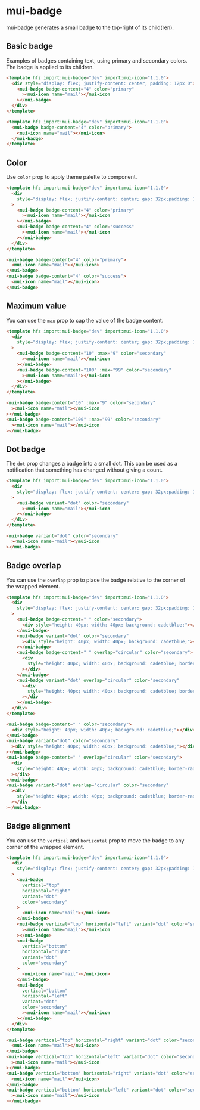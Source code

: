 # mui-badge

mui-badge generates a small badge to the top-right of its child(ren).

## Basic badge

Examples of badges containing text, using primary and secondary colors. The badge is applied to its children.

```html render
<template hfz import:mui-badge="dev" import:mui-icon="1.1.0">
  <div style="display: flex; justify-content: center; padding: 12px 0">
    <mui-badge badge-content="4" color="primary"
      ><mui-icon name="mail"></mui-icon
    ></mui-badge>
  </div>
</template>
```

```html
<template hfz import:mui-badge="dev" import:mui-icon="1.1.0">
  <mui-badge badge-content="4" color="primary">
    <mui-icon name="mail"></mui-icon>
  </mui-badge>
</template>
```

## Color

Use `color` prop to apply theme palette to component.

```html render
<template hfz import:mui-badge="dev" import:mui-icon="1.1.0">
  <div
    style="display: flex; justify-content: center; gap: 32px;padding: 12px 0"
  >
    <mui-badge badge-content="4" color="primary"
      ><mui-icon name="mail"></mui-icon
    ></mui-badge>
    <mui-badge badge-content="4" color="success"
      ><mui-icon name="mail"></mui-icon
    ></mui-badge>
  </div>
</template>
```

```html
<mui-badge badge-content="4" color="primary">
  <mui-icon name="mail"></mui-icon>
</mui-badge>
<mui-badge badge-content="4" color="success">
  <mui-icon name="mail"></mui-icon>
</mui-badge>
```

## Maximum value

You can use the `max` prop to cap the value of the badge content.

```html render
<template hfz import:mui-badge="dev" import:mui-icon="1.1.0">
  <div
    style="display: flex; justify-content: center; gap: 32px;padding: 12px 0"
  >
    <mui-badge badge-content="10" :max="9" color="secondary"
      ><mui-icon name="mail"></mui-icon
    ></mui-badge>
    <mui-badge badge-content="100" :max="99" color="secondary"
      ><mui-icon name="mail"></mui-icon
    ></mui-badge>
  </div>
</template>
```

```html
<mui-badge badge-content="10" :max="9" color="secondary"
  ><mui-icon name="mail"></mui-icon
></mui-badge>
<mui-badge badge-content="100" :max="99" color="secondary"
  ><mui-icon name="mail"></mui-icon
></mui-badge>
```

## Dot badge

The `dot` prop changes a badge into a small dot. This can be used as a notification that something has changed without giving a count.

```html render
<template hfz import:mui-badge="dev" import:mui-icon="1.1.0">
  <div
    style="display: flex; justify-content: center; gap: 32px;padding: 12px 0"
  >
    <mui-badge variant="dot" color="secondary"
      ><mui-icon name="mail"></mui-icon
    ></mui-badge>
  </div>
</template>
```

```html
<mui-badge variant="dot" color="secondary"
  ><mui-icon name="mail"></mui-icon
></mui-badge>
```

## Badge overlap

You can use the `overlap` prop to place the badge relative to the corner of the wrapped element.

```html render
<template hfz import:mui-badge="dev" import:mui-icon="1.1.0">
  <div
    style="display: flex; justify-content: center; gap: 32px;padding: 12px 0"
  >
    <mui-badge badge-content=" " color="secondary">
      <div style="height: 40px; width: 40px; background: cadetblue;"></div>
    </mui-badge>
    <mui-badge variant="dot" color="secondary"
      ><div style="height: 40px; width: 40px; background: cadetblue;"></div
    ></mui-badge>
    <mui-badge badge-content=" " overlap="circular" color="secondary">
      <div
        style="height: 40px; width: 40px; background: cadetblue; border-radius: 50%;"
      ></div>
    </mui-badge>
    <mui-badge variant="dot" overlap="circular" color="secondary"
      ><div
        style="height: 40px; width: 40px; background: cadetblue; border-radius: 50%;"
      ></div
    ></mui-badge>
  </div>
</template>
```

```html
<mui-badge badge-content=" " color="secondary">
  <div style="height: 40px; width: 40px; background: cadetblue;"></div>
</mui-badge>
<mui-badge variant="dot" color="secondary"
  ><div style="height: 40px; width: 40px; background: cadetblue;"></div
></mui-badge>
<mui-badge badge-content=" " overlap="circular" color="secondary">
  <div
    style="height: 40px; width: 40px; background: cadetblue; border-radius: 50%;"
  ></div>
</mui-badge>
<mui-badge variant="dot" overlap="circular" color="secondary"
  ><div
    style="height: 40px; width: 40px; background: cadetblue; border-radius: 50%;"
  ></div
></mui-badge>
```

## Badge alignment

You can use the `vertical` and `horizontal` prop to move the badge to any corner of the wrapped element.

```html render
<template hfz import:mui-badge="dev" import:mui-icon="1.1.0">
  <div
    style="display: flex; justify-content: center; gap: 32px;padding: 12px 0"
  >
    <mui-badge
      vertical="top"
      horizontal="right"
      variant="dot"
      color="secondary"
    >
      <mui-icon name="mail"></mui-icon>
    </mui-badge>
    <mui-badge vertical="top" horizontal="left" variant="dot" color="secondary"
      ><mui-icon name="mail"></mui-icon
    ></mui-badge>
    <mui-badge
      vertical="bottom"
      horizontal="right"
      variant="dot"
      color="secondary"
    >
      <mui-icon name="mail"></mui-icon>
    </mui-badge>
    <mui-badge
      vertical="bottom"
      horizontal="left"
      variant="dot"
      color="secondary"
      ><mui-icon name="mail"></mui-icon
    ></mui-badge>
  </div>
</template>
```

```html
<mui-badge vertical="top" horizontal="right" variant="dot" color="secondary">
  <mui-icon name="mail"></mui-icon>
</mui-badge>
<mui-badge vertical="top" horizontal="left" variant="dot" color="secondary"
  ><mui-icon name="mail"></mui-icon
></mui-badge>
<mui-badge vertical="bottom" horizontal="right" variant="dot" color="secondary">
  <mui-icon name="mail"></mui-icon>
</mui-badge>
<mui-badge vertical="bottom" horizontal="left" variant="dot" color="secondary"
  ><mui-icon name="mail"></mui-icon
></mui-badge>
```
